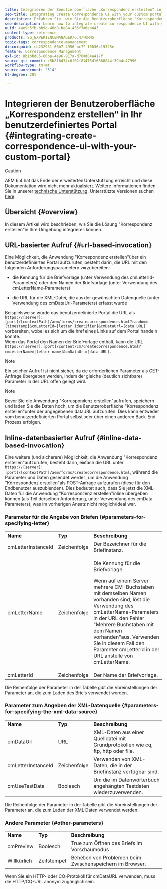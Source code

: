 ```yaml
---
title: Integrieren der Benutzeroberfläche „Korrespondenz erstellen“ in Ihr benutzerdefiniertes Portal
seo-title: Integrating Create Correspondence UI with your custom portal
description: Erfahren Sie, wie Sie die Benutzeroberfläche "Korrespondenz erstellen"in Ihr benutzerdefiniertes Portal integrieren.
seo-description: Learn how to integrate create correspondence UI with your custom portal
uuid: 4ae9c5fb-bb9d-46d8-be84-455f386ab443
content-type: reference
products: SG_EXPERIENCEMANAGER/6.4/FORMS
topic-tags: correspondence-management
discoiquuid: cb232931-60b7-4956-bc77-10636c19325e
feature: Correspondence Management
exl-id: 8b1bbd85-66ba-4e96-917a-d768d84a417f
source-git-commit: c5b816d74c6f02f85476d16868844f39b4c47996
workflow-type: tm+mt
source-wordcount: '514'
ht-degree: 20%

---
```


# Integrieren der Benutzeroberfläche „Korrespondenz erstellen“ in Ihr benutzerdefiniertes Portal {#integrating-create-correspondence-ui-with-your-custom-portal}

>[!CAUTION]
>
>AEM 6.4 hat das Ende der erweiterten Unterstützung erreicht und diese Dokumentation wird nicht mehr aktualisiert. Weitere Informationen finden Sie in unserer [technische Unterstützung](https://helpx.adobe.com/de/support/programs/eol-matrix.html). Unterstützte Versionen suchen [here](https://experienceleague.adobe.com/docs/?lang=de).

## Übersicht {#overview}

In diesem Artikel wird beschrieben, wie Sie die Lösung &quot;Korrespondenz erstellen&quot;in Ihre Umgebung integrieren können.

## URL-basierter Aufruf {#url-based-invocation}

Eine Möglichkeit, die Anwendung &quot;Korrespondenz erstellen&quot;über ein benutzerdefiniertes Portal aufzurufen, besteht darin, die URL mit den folgenden Anforderungsparametern vorzubereiten:

* die Kennung für die Briefvorlage (unter Verwendung des cmLetterId-Parameters) oder den Namen der Briefvorlage (unter Verwendung des cmLetterName-Parameters)

* die URL für die XML-Datei, die aus der gewünschten Datenquelle (unter Verwendung des cmDataUrl-Parameters) erfasst wurde

Beispielsweise würde das benutzerdefinierte Portal die URL als\
`https://[server]:[port]/[contextPath]/aem/forms/createcorrespondence.html?random=[timestamp]&cmLetterId=[letter identifier]&cmDataUrl=[data URL]` vorbereiten, wobei es sich um die href eines Links auf dem Portal handeln könnte.\
Wenn das Portal den Namen der Briefvorlage enthält, kann die URL\
`https://[server]:[port]/content/cm/createcorrespondence.html?cmLetterName=[letter name]&cmDataUrl=[data URL]`.

>[!NOTE]
>
>Ein solcher Aufruf ist nicht sicher, da die erforderlichen Parameter als GET-Anfrage übergeben werden, indem der gleiche (deutlich sichtbare) Parameter in der URL offen gelegt wird.

>[!NOTE]
>
>Bevor Sie die Anwendung &quot;Korrespondenz erstellen&quot;aufrufen, speichern und laden Sie die Daten hoch, um die Benutzeroberfläche &quot;Korrespondenz erstellen&quot;unter der angegebenen dataURL aufzurufen. Dies kann entweder vom benutzerdefinierten Portal selbst oder über einen anderen Back-End-Prozess erfolgen.

## Inline-datenbasierter Aufruf {#inline-data-based-invocation}

Eine weitere (und sicherere) Möglichkeit, die Anwendung &quot;Korrespondenz erstellen&quot;aufzurufen, besteht darin, einfach die URL unter `https://[server]:[port]/[contextPath]/aem/forms/createcorrespondence.html`, während die Parameter und Daten gesendet werden, um die Anwendung &quot;Korrespondenz erstellen&quot;als POST-Anfrage aufzurufen (diese für den Endbenutzer auszublenden). Dies bedeutet auch, dass Sie jetzt die XML-Daten für die Anwendung &quot;Korrespondenz erstellen&quot;inline übergeben können (als Teil derselben Anforderung, unter Verwendung des cmData-Parameters), was im vorherigen Ansatz nicht möglich/ideal war.

### Parameter für die Angabe von Briefen {#parameters-for-specifying-letter}

<table> 
 <tbody>
  <tr>
   <td><strong>Name</strong></td> 
   <td><strong>Typ</strong></td> 
   <td><strong>Beschreibung</strong></td> 
  </tr>
  <tr>
   <td>cmLetterInstanceId</td> 
   <td>Zeichenfolge</td> 
   <td>Der Bezeichner für die Briefinstanz.</td> 
  </tr>
  <tr>
   <td>cmLetterName</td> 
   <td>Zeichenfolge</td> 
   <td><p>Die Kennung für die Briefvorlage. </p> <p>Wenn auf einem Server mehrere CM-Buchstaben mit demselben Namen vorhanden sind, löst die Verwendung des cmLetterName-Parameters in der URL den Fehler "Mehrere Buchstaben mit dem Namen vorhanden"aus. Verwenden Sie in diesem Fall den Parameter cmLetterId in der URL anstelle von cmLetterName.</p> </td> 
  </tr>
  <tr>
   <td>cmLetterId</td> 
   <td>Zeichenfolge</td> 
   <td>Der Name der Briefvorlage.</td> 
  </tr>
 </tbody>
</table>

Die Reihenfolge der Parameter in der Tabelle gibt die Voreinstellungen der Parameter an, die zum Laden des Briefs verwendet werden.

### Parameter zum Angeben der XML-Datenquelle {#parameters-for-specifying-the-xml-data-source}

<table> 
 <tbody>
  <tr>
   <td><strong>Name</strong></td> 
   <td><strong>Typ</strong></td> 
   <td><strong>Beschreibung</strong></td> 
  </tr>
  <tr>
   <td>cmDataUrl<br /> </td> 
   <td>URL</td> 
   <td>XML-Daten aus einer Quelldatei mit Grundprotokollen wie cq, ftp, http oder file.<br /> </td> 
  </tr>
  <tr>
   <td>cmLetterInstanceId</td> 
   <td>Zeichenfolge</td> 
   <td>Verwenden von XML-Daten, die in der Briefinstanz verfügbar sind.</td> 
  </tr>
  <tr>
   <td>cmUseTestData</td> 
   <td>Boolesch</td> 
   <td>Um die im Datenwörterbuch angehängten Testdaten wiederzuverwenden.</td> 
  </tr>
 </tbody>
</table>

Die Reihenfolge der Parameter in der Tabelle gibt die Voreinstellungen der Parameter an, die zum Laden der XML-Daten verwendet werden.

### Andere Parameter {#other-parameters}

<table> 
 <tbody>
  <tr>
   <td><strong>Name</strong></td> 
   <td><strong>Typ</strong></td> 
   <td><strong>Beschreibung</strong></td> 
  </tr>
  <tr>
   <td>cmPreview<br /> </td> 
   <td>Boolesch</td> 
   <td>True zum Öffnen des Briefs im Vorschaumodus<br /> </td> 
  </tr>
  <tr>
   <td>Willkürlich</td> 
   <td>Zeitstempel</td> 
   <td>Beheben von Problemen beim Zwischenspeichern im Browser.</td> 
  </tr>
 </tbody>
</table>

Wenn Sie ein HTTP- oder CQ-Protokoll für cmDataURL verwenden, muss die HTTP/CQ-URL anonym zugänglich sein.
